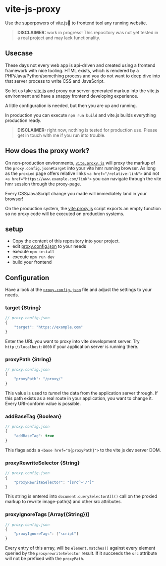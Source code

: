 # vite-js-proxy

Use the superpowers of [vite.js](https://vitejs.dev)🚀 to frontend tool any running website.

> **DISCLAIMER:** work in progress! This repository was not yet tested in a real project and may lack functionality.

## Usecase

These days not every web app is api-driven and created using a frontend framework with nice tooling. HTML exists, which is rendered by a PHP/Java/Python/something process and you do not want to deep dive into that server process to write CSS and JavaScript.

So let us take [vite.js](https://vitejs.dev) and proxy our server-generated markup into the vite.js environment and have a snappy frontend developing experience.

A little configuration is needed, but then you are up and running.

In production you can execute `npm run build` and vite.js builds everything production ready.

> **DISCLAIMER:** right now, nothing is tested for production use. Please get in touch with me if you run into trouble.

## How does the proxy work?

On non-production environments, [`vite.proxy.js`](./vite.proxy.js) will proxy the markup of the `proxy.config.json#target` into your vite hmr running browser. As long as the `proxied` page offers relative links `<a href="/relative-link">` and not `<a href="https://www.example.com/link">` you can navigate through the vite hmr session through the proxy-page.

Every CSS/JavaScript change you made will immediately land in your browser!

On the production system, the [vite.proxy.js](./vite.proxy.js#L20) script exports an empty function so no proxy code will be executed on production systems.

## setup

* Copy the content of this repository into your project.
* edit [proxy.config.json](./proxy.config.json) to your needs
* execute `npm install`
* execute `npm run dev`
* build your frontend

## Configuration

Have a look at the [`proxy.config.json`](./proxy.config.json) file and adjust the settings to your needs.

### target {String}
``` javascript
// proxy.config.json
{
	"target": "https://example.com"
}
```
Enter the URL you want to proxy into vite development server. Try `http://localhost:8000` if your application server is running there.

### proxyPath {String}
```javascript
// proxy.config.json
{
	"proxyPath": "/proxy/"
}
```
This value is used to _tunnel_ the data from the application server through. If this path exists as a real route in your application, you want to change it. Every URI-conform value is possible.

### addBaseTag {Boolean}
```javascript
// proxy.config.json
{
	"addBaseTag": true
}
```
This flags adds a `<base href="${proxyPath}">` to the vite js dev server DOM.

### proxyRewriteSelector {String}
```javascript
// proxy.config.json
{
	"proxyRewriteSelector": "[src^='/']"
}
```
This string is entered into `document.querySelectorAll()` call on the proxied markup to rewrite image-path(s) and other src attributes.

### proxyIgnoreTags [Array({String})]
```javascript
// proxy.config.json
{
	"proxyIgnoreTags": ["script"]
}
```
Every entry of this array, will be `element.matches()` against every element queried by the `proxyrewriteSelector` result. If it succeeds the `src` attribute will not be prefixed with the `proxyPath`.
